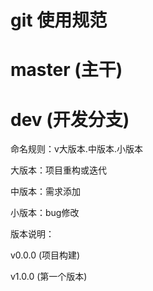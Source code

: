 # git 使用规范

# master (主干)

# dev (开发分支)

命名规则：v大版本.中版本.小版本

大版本：项目重构或迭代

中版本：需求添加

小版本：bug修改

版本说明：

v0.0.0 (项目构建)

v1.0.0 (第一个版本)



